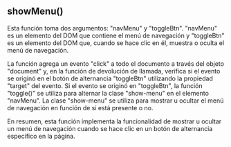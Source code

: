## showMenu()

Esta función toma dos argumentos: "navMenu" y "toggleBtn". "navMenu" es un elemento del DOM que contiene el menú de navegación y "toggleBtn" es un elemento del DOM que, cuando se hace clic en él, muestra o oculta el menú de navegación.

La función agrega un evento "click" a todo el documento a través del objeto "document" y, en la función de devolución de llamada, verifica si el evento se originó en el botón de alternancia "toggleBtn" utilizando la propiedad "target" del evento. Si el evento se originó en "toggleBtn", la función "toggle()" se utiliza para alternar la clase "show-menu" en el elemento "navMenu". La clase "show-menu" se utiliza para mostrar u ocultar el menú de navegación en función de si está presente o no.

En resumen, esta función implementa la funcionalidad de mostrar u ocultar un menú de navegación cuando se hace clic en un botón de alternancia específico en la página.